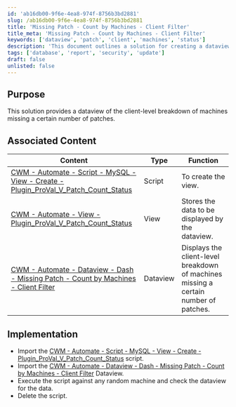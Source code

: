```yaml
---
id: 'ab16db00-9f6e-4ea8-974f-8756b3bd2881'
slug: /ab16db00-9f6e-4ea8-974f-8756b3bd2881
title: 'Missing Patch - Count by Machines - Client Filter'
title_meta: 'Missing Patch - Count by Machines - Client Filter'
keywords: ['dataview', 'patch', 'client', 'machines', 'status']
description: 'This document outlines a solution for creating a dataview that provides a breakdown of machines at the client level that are missing a specified number of patches. It includes associated scripts and views necessary for implementation.'
tags: ['database', 'report', 'security', 'update']
draft: false
unlisted: false
---
```


## Purpose

This solution provides a dataview of the client-level breakdown of machines missing a certain number of patches.

## Associated Content

| Content                                                                                                                                           | Type    | Function                                                    |
|---------------------------------------------------------------------------------------------------------------------------------------------------|---------|-------------------------------------------------------------|
| [CWM - Automate - Script - MySQL - View - Create - Plugin_ProVal_V_Patch_Count_Status](/docs/7b802d5b-f445-41d6-b3e4-30986c3102a0)         | Script  | To create the view.                                        |
| [CWM - Automate - View - Plugin_ProVal_V_Patch_Count_Status](/docs/c1fad1cd-7320-472e-b20e-3d8fa620f0db)                                 | View    | Stores the data to be displayed by the dataview.          |
| [CWM - Automate - Dataview - Dash - Missing Patch - Count by Machines - Client Filter](/docs/0fd0215c-d6d5-40c8-9ba6-79b69721f4c1)       | Dataview| Displays the client-level breakdown of machines missing a certain number of patches. |

## Implementation

- Import the [CWM - Automate - Script - MySQL - View - Create - Plugin_ProVal_V_Patch_Count_Status](/docs/7b802d5b-f445-41d6-b3e4-30986c3102a0) script.
- Import the [CWM - Automate - Dataview - Dash - Missing Patch - Count by Machines - Client Filter](/docs/0fd0215c-d6d5-40c8-9ba6-79b69721f4c1) Dataview.
- Execute the script against any random machine and check the dataview for the data.
- Delete the script.


